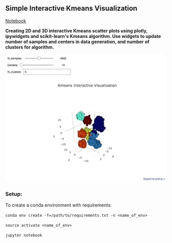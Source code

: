 ## Simple Interactive Kmeans Visualization
[Notebook](notebooks/kmeans_viz.ipynb)

**Creating 2D and 3D interactive Kmeans scatter plots using plotly, ipywidgets and scikit-learn's Kmeans algorithm. Use widgets to update number of samples and centers in data generation, and number of clusters for algorithm.**

<img src="images/3d_demo.gif" alt="3d_demo.gif" width="600"/>




### Setup:</b>

To create a conda environment with requirements:

```conda env create -f=/path/to/requirements.txt -n <name_of_env>```</b>

```source activate <name_of_env>```</b>

```jupyter notebook```
